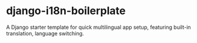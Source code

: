 # django-i18n-boilerplate
A Django starter template for quick multilingual app setup, featuring built-in translation, language switching.

